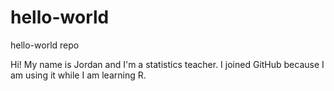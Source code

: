 # hello-world
hello-world repo

Hi! My name is Jordan and I'm a statistics teacher. I joined GitHub because I am using it while I am learning R.
